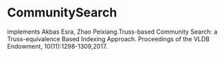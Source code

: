 # CommunitySearch
implements Akbas Esra, Zhao Peixiang.Truss-based Community Search: a Truss-equivalence Based Indexing Approach. Proceedings of the VLDB Endowment, 10(11):1298-1309,2017.
